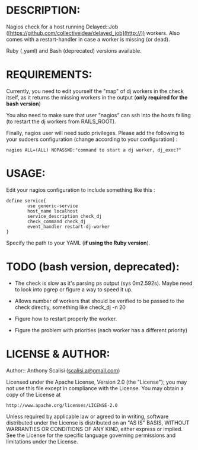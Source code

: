 # DESCRIPTION:

Nagios check for a host running Delayed::Job ([https://github.com/collectiveidea/delayed_job](http://)) workers. Also comes with a restart-handler in case a worker is missing (or dead). 

Ruby (_yaml) and Bash (deprecated) versions available.

# REQUIREMENTS:

Currently, you need to edit yourself the "map" of dj workers in the check itself, as it returns the missing workers in the output (**only required for the bash version**)

You also need to make sure that user "nagios" can ssh into the hosts failing (to restart the dj workers from RAILS_ROOT).

Finally, nagios user will need sudo privileges. Please add the following to your sudoers configuration (change according to your configuration) :

	nagios ALL=(ALL) NOPASSWD:"command to start a dj worker, dj_exec?"

# USAGE:

Edit your nagios configuration to include something like this :

	define service{
        	use generic-service
	        host_name localhost
	        service_description check_dj
	       	check_command check_dj
       		event_handler restart-dj-worker
	}

Specify the path to your YAML (**if using the Ruby version**).

# TODO (bash version, deprecated):

- The check is slow as it's parsing ps output (sys 0m2.592s). Maybe need to look into pgrep or figure a way to speed it up.

- Allows number of workers that should be verified to be passed to the check directly, something like check_dj -n 20

- Figure how to restart properly the worker.

- Figure the problem with priorities (each worker has a different priority)

# LICENSE & AUTHOR:

Author:: Anthony Scalisi (scalisi.a@gmail.com)

Licensed under the Apache License, Version 2.0 (the "License"); you may not use this file except in compliance with the License. You may obtain a copy of the License at

	http://www.apache.org/licenses/LICENSE-2.0

Unless required by applicable law or agreed to in writing, software distributed under the License is distributed on an "AS IS" BASIS, WITHOUT WARRANTIES OR CONDITIONS OF ANY KIND, either express or implied. See the License for the specific language governing permissions and limitations under the License.
